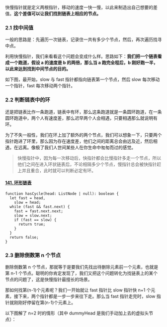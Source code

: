 快慢指针就是定义两根指针，移动的速度一快一慢，以此来制造出自己想要的差值。**这个差值可以让我们找到链表上相应的节点。**

### 2.1 找中间值

一般的思路是：先遍历一次链表，记录住一共有多少个节点，然后，再次遍历找寻中点。

利用快慢指针，我们来看看这个问题会变成什么样。思路如下：**我们把一个链表看成一个跑道，假设 a 的速度是 b 的两倍，那么当 a 跑完全程后，b 刚好跑一半，以此来达到找到中间节点的目的。**

如下图，最开始，slow 与 fast 指针都指向链表第一个节点，然后 slow 每次移动一个指针，fast 每次移动两个指针。

<!-- ![image-20220510085007283](C:\Users\Administrator\AppData\Roaming\Typora\typora-user-images\image-20220510085007283.png)  -->

### 2.2 判断链表中的环

还是把链表比作一条跑道，链表中有环，那么这条跑道就是一条圆环跑道，在一条圆环跑道中，两个人有速度差，那么迟早两个人会相遇，只要相遇那么就说明有环。

为了不失一般性，我们在环上加了额外的两个节点，我们可以想象一下，只要两个指针跑进了环里，那么因为存在速度差，他们之间的距离总会由远及近，然后相遇，在远离。像极了我们人世间某些人在你生命中匆匆而过的感觉。

<!-- ![image-20220510085219553](C:\Users\Administrator\AppData\Roaming\Typora\typora-user-images\image-20220510085219553.png)  -->

> 快慢指针中，因为每一次移动后，快指针都会比慢指针多走一个节点，所以他们之间在进入环状链表后，不论相隔多少个节点，慢指针总会被快指针赶上并且重合，此时就可以判断必定有环。

#### [141. 环形链表](https://leetcode.cn/problems/linked-list-cycle/)

```tsx
function hasCycle(head: ListNode | null): boolean {
  let fast = head,
    slow = head;
  while (fast && fast.next) {
    fast = fast.next.next;
    slow = slow.next;
    if (fast == slow) {
      return true;
    }
  }
  return false;
}
```

### 2.3 删除倒数第 n 个节点

删除倒数第 n 个节点，那就等于是要我们先找出待删除元素前一个元素，也就是第 n-1 个节点。聪明的你肯定发现了，我们又把这个问题转化为找链表上的某个节点的问题了，这是快慢指针最擅长的场景。

那如何找第(n-1)个元素呢？我们一开始就让 fast 指针比 slow 指针快 n+1 个元素，接下来，两个指针都是一步一步来往下走。那么当 fast 指针走完时，slow 指针就刚刚好停留在第(n-1)个元素上。

以下图解了 n=2 时的情形（其中 dummyHead 是我们手动加上去的虚拟头节点）：

<!-- ![image-20220510085623061](C:\Users\Administrator\AppData\Roaming\Typora\typora-user-images\image-20220510085623061.png) -->
